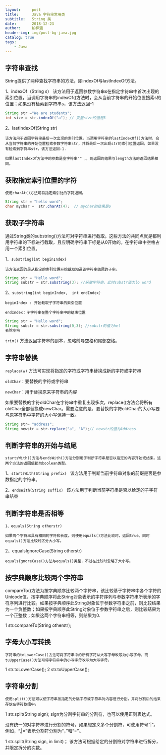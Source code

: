 ```yaml
---
layout:     post
title:      Java 字符串常用类
subtitle:   String 类
date:       2018-12-23
author:     柏梓涵
header-img: img/post-bg-java.jpg
catalog: true
tags:
    - Java
---
```


## 字符串查找
String提供了两种查找字符串的方法，即indexOf与lastIndexOf方法。

 1、indexOf（String s） 
    该方法用于返回参数字符串s在指定字符串中首次出现的索引位置，当调用字符串的indexOf()方法时，会从当前字符串的开始位置搜索s的位置；如果没有检索到字符串s，该方法返回-1
```java
String str ="We are students";
int size = str.indexOf("a"); // 变量size的值是3
```
  2、lastIndexOf(String str)

    该方法用于返回字符串最后一次出现的索引位置。当调用字符串的lastIndexOf()方法时，会从当前字符串的开始位置检索参数字符串str，并将最后一次出现str的索引位置返回。如果没有检索到字符串str，该方法返回-1.

    如果lastIndexOf方法中的参数是空字符串"" ，，则返回的结果与length方法的返回结果相同。

## 获取指定索引位置的字符
    使用charAt()方法可将指定索引处的字符返回。
```java
String str = "hello word";
char mychar =  str.charAt(4);  // mychar的结果是o
```
## 获取子字符串
   通过String类的substring()方法可对字符串进行截取。这些方法的共同点就是都利用字符串的下标进行截取，且应明确字符串下标是从0开始的。在字符串中空格占用一个索引位置。

1、`substring(int beginIndex)`

    该方法返回的是从指定的索引位置开始截取知道该字符串结尾的子串。
```java
String str = "Hello word";
String substr = str.substring(3); //获取字符串，此时substr值为lo word
```
2、`substring(int beginIndex,  int endIndex)`

    beginIndex : 开始截取子字符串的索引位置

    endIndex：子字符串在整个字符串中的结束位置
```java
String str = "Hello word";
String substr = str.substring(0,3); //substr的值为hel
去除空格
```

`trim()` 方法返回字符串的副本，忽略前导空格和尾部空格。

## 字符串替换
`replace(w)` 方法可实现将指定的字符或字符串替换成新的字符或字符串

`oldChar`：要替换的字符或字符串

`newChar`：用于替换原来字符串的内容

如果要替换的字符oldChar在字符串中重复出现多次，replace()方法会将所有oldChar全部替换成newChar。需要注意的是，要替换的字符oldChar的大小写要与原字符串中字符的大小写保持一致。
```java
String str= "address";
String newstr = str.replace("a", "A");// newstr的值为Address
```
## 判断字符串的开始与结尾
    startsWith()方法与endsWith()方法分别用于判断字符串是否以指定的内容开始或结束。这两个方法的返回值都为boolean类型。

   1、`startsWith(String prefix) `
      该方法用于判断当前字符串对象的前缀是否是参数指定的字符串。

   2、`endsWith(String suffix) `
     该方法用于判断当前字符串是否以给定的子字符串结束

## 判断字符串是否相等
    1、equals(String otherstr)

    如果两个字符串具有相同的字符和长度，则使用equals()方法比较时，返回true。同时equals()方法比较时区分大小写。

   2、equalsIgnoreCase(String otherstr)

    equalsIgnoreCase()方法与equals()类型，不过在比较时忽略了大小写。

## 按字典顺序比较两个字符串
compareTo()方法为按字典顺序比较两个字符串，该比较基于字符串中各个字符的Unicode值，按字典顺序将此String对象表示的字符序列与参数字符串所表示的字符序列进行比较。如果按字典顺序此String对象位于参数字符串之前，则比较结果为一个负整数；如果按字典顺序此String对象位于参数字符串之后，则比较结果为一个正整数；如果这两个字符串相等，则结果为0.

1 str.compareTo(String otherstr);
## 字母大小写转换
    字符串的toLowerCase()方法可将字符串中的所有字符从大写字母改写为小写字母，而tuUpperCase()方法可将字符串中的小写字母改写为大写字母。

1 str.toLowerCase();
2 str.toUpperCase();
## 字符串分割
    使用split()方法可以使字符串按指定的分隔字符或字符串对内容进行分割，并将分割后的结果存放在字符数组中。

1 str.split(String sign);
sign为分割字符串的分割符，也可以使用正则表达式。

没有统一的对字符串进行分割的符号，如果想定义多个分割符，可使用符号“|”。例如，“,|=”表示分割符分别为“，”和“=”。

1 str.split(String sign, in limit)；
该方法可根据给定的分割符对字符串进行拆分，并限定拆分的次数。

